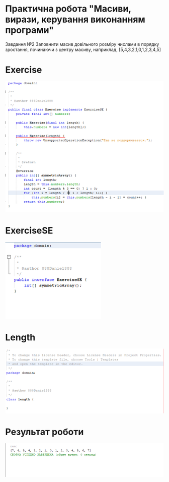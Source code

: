 # Практична робота "Масиви, вирази, керування виконанням програми"
Завдання №2 
Заповнити масив довільного розміру числами в порядку зростання, починаючи з центру масиву, наприклад, [5,4,3,2,1,0,1,2,3,4,5]

# Exercise 

<img src="https://github.com/ppc-ntu-khpi/35-arrays-888Daniel888/blob/master/image/Exercise.png"/>

# ExerciseSE

<img src="https://github.com/ppc-ntu-khpi/35-arrays-888Daniel888/blob/master/image/ExerciseSE.png"/>

# Length 

<img src="https://github.com/ppc-ntu-khpi/35-arrays-888Daniel888/blob/master/image/lengh.png"/>

# Результат роботи 

<img src="https://github.com/ppc-ntu-khpi/35-arrays-888Daniel888/blob/master/image/Finaly.png"/>
